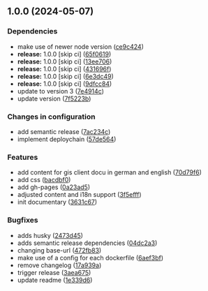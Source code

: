 ## 1.0.0 (2024-05-07)


### Dependencies

* make use of newer node version ([ce9c424](https://github.com/terrestris/shogun-docs/commit/ce9c424f1407c18c00738580ada993fb8330bb65))
* **release:** 1.0.0 [skip ci] ([65f0619](https://github.com/terrestris/shogun-docs/commit/65f06195930f2c4aa822c41d6aa997add862cd1e))
* **release:** 1.0.0 [skip ci] ([13ee706](https://github.com/terrestris/shogun-docs/commit/13ee706452afcefdaac81b04d6f73b4295ecd7c5))
* **release:** 1.0.0 [skip ci] ([431696f](https://github.com/terrestris/shogun-docs/commit/431696f0b05244d009cac41c0c194c0aa643c148))
* **release:** 1.0.0 [skip ci] ([6e3dc49](https://github.com/terrestris/shogun-docs/commit/6e3dc494ef60446f90f102f713942135b7773904))
* **release:** 1.0.0 [skip ci] ([9dfcc84](https://github.com/terrestris/shogun-docs/commit/9dfcc840b8ea3156af1b1b1e34cb1febc6ff3f80))
* update to version 3 ([7e4914c](https://github.com/terrestris/shogun-docs/commit/7e4914c32985c46301367e11f4ad9dca32b1d56b))
* update version ([7f5223b](https://github.com/terrestris/shogun-docs/commit/7f5223b37ab20e8da466cd96fc8384279293d556))


### Changes in configuration

* add semantic release ([7ac234c](https://github.com/terrestris/shogun-docs/commit/7ac234c36c10951c4665f3acb9166574dab79fcb))
* implement deploychain ([57de564](https://github.com/terrestris/shogun-docs/commit/57de564ad7458a364661f773c5cd724b11ef9f82))


### Features

* add content for gis client docu in german and english ([70d79f6](https://github.com/terrestris/shogun-docs/commit/70d79f6716550b7634733f9f81d770946229d133))
* add css ([bacdbf0](https://github.com/terrestris/shogun-docs/commit/bacdbf07ffd6dfb882d12c3264ad71f547a54548))
* add gh-pages ([0a23ad5](https://github.com/terrestris/shogun-docs/commit/0a23ad53c1f86c8bc148414dd62e42bc098e68d7))
* adjusted content and i18n support ([3f5efff](https://github.com/terrestris/shogun-docs/commit/3f5efff1ef1a5418a2a7fbbf20d61c9dc75e1b9e))
* init documentary ([3631c67](https://github.com/terrestris/shogun-docs/commit/3631c67b7c03d0bddcccb4c35a35e53d612fb1d3))


### Bugfixes

* adds husky ([2473d45](https://github.com/terrestris/shogun-docs/commit/2473d457950a65a4ebf32606eb8f4868fc1d8926))
* adds semantic release dependencies ([04dc2a3](https://github.com/terrestris/shogun-docs/commit/04dc2a368c9fa6a7d76058ff040aec4d6237552d))
* changing base-url ([472fb83](https://github.com/terrestris/shogun-docs/commit/472fb83ebf47b3a094ed078264874a52a450da56))
* make use of a config for each dockerfile ([6aef3bf](https://github.com/terrestris/shogun-docs/commit/6aef3bfb683c0151ab6412880f870445089b64b8))
* remove changelog ([17a939a](https://github.com/terrestris/shogun-docs/commit/17a939a6093a458aee02b41f32a02d51c31e9d0b))
* trigger release ([3aea675](https://github.com/terrestris/shogun-docs/commit/3aea6752c35fe3cdfdbd32ad03438bd30c14f4ae))
* update readme ([1e339d6](https://github.com/terrestris/shogun-docs/commit/1e339d65bbb978dc22532d0319ca78e755c6a144))
